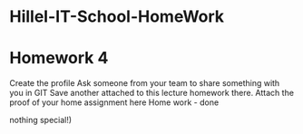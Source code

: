 # Hillel-IT-School-HomeWork
# Homework 4

 Create the profile
 Ask someone from your team to share something with you in GIT
 Save another attached to this lecture homework there.
 Attach the proof of your home assignment here
 Home work - done

nothing special!)

